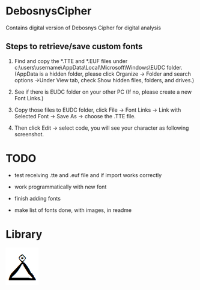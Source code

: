 # DebosnysCipher

Contains digital version of Debosnys Cipher for digital analysis

## Steps to retrieve/save custom fonts

1. Find and copy the *.TTE and *.EUF files under c:\users\username\AppData\Local\Microsoft\Windows\EUDC folder. (AppData is a hidden folder, please click Organize -> Folder and search options ->Under View tab, check Show hidden files, folders, and drives.)

2. See if there is EUDC folder on your other PC (If no, please create a new Font Links.)

3. Copy those files to EUDC folder, click File -> Font Links -> Link with Selected Font -> Save As -> choose the .TTE file.

4. Then click Edit -> select code, you will see your character as following screenshot.

# TODO

 - test receiving .tte and .euf file and if import works correctly

 - work programmatically with new font
 
 - finish adding fonts
 
 - make list of fonts done, with images, in readme

# Library

![alt text](https://github.com/mdtrotter/DebosnysCipher/blob/main/Images/Debosny1.PNG?raw=true)
